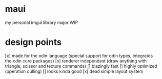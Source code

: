# maui
my personal imgui library
major WIP

# design points
[x] made for the odin language (special support for odin types, integrates the odin core packages)
[x] renderer independant (draw anything with triangle, scissor and texture commands)
[] blazingly fast
[] highly optimized (operation culling)
[] looks kinda good
[x] dead simple layout system
